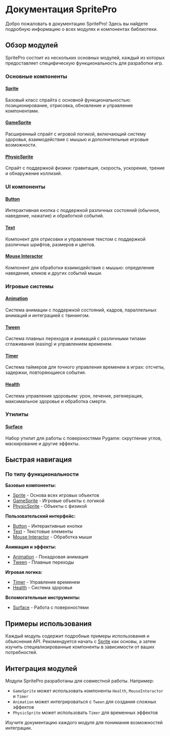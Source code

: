 # Документация SpritePro

Добро пожаловать в документацию SpritePro! Здесь вы найдете подробную информацию о всех модулях и компонентах библиотеки.

## Обзор модулей

SpritePro состоит из нескольких основных модулей, каждый из которых предоставляет специфическую функциональность для разработки игр.

### Основные компоненты

#### [Sprite](sprite.md)
Базовый класс спрайта с основной функциональностью: позиционирование, отрисовка, обновление и управление компонентами.

#### [GameSprite](gameSprite.md) 
Расширенный спрайт с игровой логикой, включающий систему здоровья, взаимодействие с мышью и дополнительные игровые возможности.

#### [PhysicSprite](physicSprite.md)
Спрайт с поддержкой физики: гравитация, скорость, ускорение, трение и обнаружение коллизий.

### UI компоненты

#### [Button](button.md)
Интерактивная кнопка с поддержкой различных состояний (обычное, наведение, нажатие) и обработкой событий.

#### [Text](text.md)
Компонент для отрисовки и управления текстом с поддержкой различных шрифтов, размеров и цветов.

#### [Mouse Interactor](mouse_interactor.md)
Компонент для обработки взаимодействия с мышью: определение наведения, кликов и других событий мыши.

### Игровые системы

#### [Animation](animation.md)
Система анимации с поддержкой состояний, кадров, параллельных анимаций и интеграцией с твинингом.

#### [Tween](tween.md)
Система плавных переходов и анимаций с различными типами сглаживания (easing) и управлением временем.

#### [Timer](timer.md)
Система таймеров для точного управления временем в играх: отсчеты, задержки, повторяющиеся события.

#### [Health](health.md)
Система управления здоровьем: урон, лечение, регенерация, максимальное здоровье и обработка смерти.

### Утилиты

#### [Surface](surface.md)
Набор утилит для работы с поверхностями Pygame: скругление углов, маскирование и другие эффекты.

## Быстрая навигация

### По типу функциональности

**Базовые компоненты:**
- [Sprite](sprite.md) - Основа всех игровых объектов
- [GameSprite](gameSprite.md) - Игровые объекты с логикой
- [PhysicSprite](physicSprite.md) - Объекты с физикой

**Пользовательский интерфейс:**
- [Button](button.md) - Интерактивные кнопки
- [Text](text.md) - Текстовые элементы
- [Mouse Interactor](mouse_interactor.md) - Обработка мыши

**Анимация и эффекты:**
- [Animation](animation.md) - Покадровая анимация
- [Tween](tween.md) - Плавные переходы

**Игровая логика:**
- [Timer](timer.md) - Управление временем
- [Health](health.md) - Система здоровья

**Вспомогательные инструменты:**
- [Surface](surface.md) - Работа с поверхностями

## Примеры использования

Каждый модуль содержит подробные примеры использования и объяснения API. Рекомендуется начать с [Sprite](sprite.md) как основы, а затем изучить специализированные компоненты в зависимости от ваших потребностей.

## Интеграция модулей

Модули SpritePro разработаны для совместной работы. Например:
- `GameSprite` может использовать компоненты `Health`, `MouseInteractor` и `Timer`
- `Animation` может интегрироваться с `Tween` для создания сложных эффектов
- `PhysicSprite` может использовать `Timer` для временных эффектов

Изучите документацию каждого модуля для понимания возможностей интеграции.